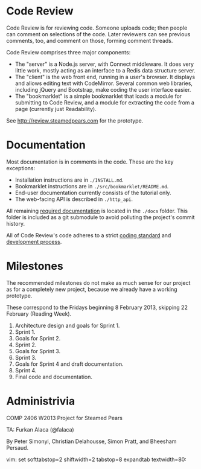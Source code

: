 # Code Review

Code Review is for reviewing code.
Someone uploads code; then people can comment on selections of the code.
Later reviewers can see previous comments, too, and comment on those, forming
comment threads.

Code Review comprises three major components:
* The "server" is a Node.js server, with Connect middleware. It does very little
  work, mostly acting as an interface to a Redis data structure server.
* The "client" is the web front end, running in a user's browser. It displays
  and allows editing text with CodeMirror. Several common web libraries,
  including jQuery and Bootstrap, make coding the user interface easier.
* The "bookmarklet" is a simple bookmarklet that loads a module for submitting
  to Code Review, and a module for extracting the code from a page (currently
  just Readability).

See http://review.steamedpears.com for the prototype.


# Documentation

Most documentation is in comments in the code. These are the key exceptions:
* Installation instructions are in `./INSTALL.md`.
* Bookmarklet instructions are in `./src/bookmarklet/README.md`.
* End-user documentation currently consists of the tutorial only.
* The web-facing API is described in `./http_api`.

All remaining [required documentation](http://homeostasis.scs.carleton.ca/wiki/index.php/WebFund_2013W_Final_Project)
is located in the `./docs` folder. This folder is included as a git submodule to
avoid polluting the project's commit history.

All of Code Review's code adheres to a strict
[coding standard](https://github.com/CarletonU-COMP2406-W2013/Steamed-Pears/wiki/Coding-Standards)
and
[development process](https://github.com/CarletonU-COMP2406-W2013/Steamed-Pears/wiki/Process). 


# Milestones

The recommended milestones do not make as much sense for our project as for a
completely new project, because we already have a working prototype.

These correspond to the Fridays beginning 8 February 2013, skipping 22
February (Reading Week).

1. Architecture design and goals for Sprint 1.
2. Sprint 1.
3. Goals for Sprint 2.
4. Sprint 2.
5. Goals for Sprint 3.
6. Sprint 3.
7. Goals for Sprint 4 and draft documentation.
8. Sprint 4.
9. Final code and documentation.


# Administrivia

COMP 2406 W2013 Project for Steamed Pears

TA: Furkan Alaca (@falaca)

By Peter Simonyi, Christian Delahousse, Simon Pratt, and Bheesham Persaud.

vim: set softtabstop=2 shiftwidth=2 tabstop=8 expandtab textwidth=80:
